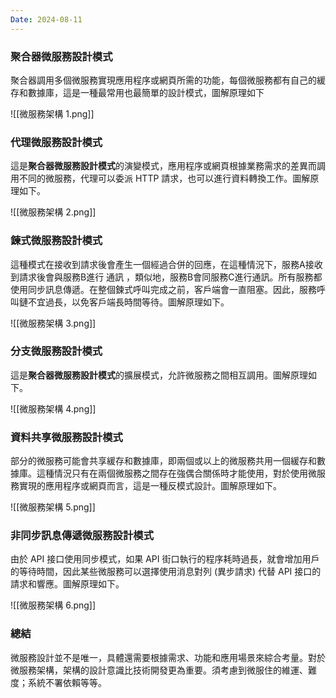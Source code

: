 ```yaml
---
Date: 2024-08-11
---
```

### 聚合器微服務設計模式
聚合器調用多個微服務實現應用程序或網頁所需的功能，每個微服務都有自己的緩存和數據庫，這是一種最常用也最簡單的設計模式，圖解原理如下

![[微服務架構 1.png]]
### 代理微服務設計模式
這是**聚合器微服務設計模式**的演變模式，應用程序或網頁根據業務需求的差異而調用不同的微服務，代理可以委派 HTTP 請求，也可以進行資料轉換工作。圖解原理如下。

![[微服務架構 2.png]]
### 鍊式微服務設計模式
這種模式在接收到請求後會產生一個經過合併的回應，在這種情況下，服務A接收到請求後會與服務B進行 通訊 ，類似地，服務B會同服務C進行通訊。所有服務都使用同步訊息傳遞。在整個鍊式呼叫完成之前，客戶端會一直阻塞。因此，服務呼叫鏈不宜過長，以免客戶端長時間等待。圖解原理如下。

![[微服務架構 3.png]]
### 分支微服務設計模式
這是**聚合器微服務設計模式**的擴展模式，允許微服務之間相互調用。圖解原理如下。

![[微服務架構 4.png]]
### 資料共享微服務設計模式
部分的微服務可能會共享緩存和數據庫，即兩個或以上的微服務共用一個緩存和數據庫。這種情況只有在兩個微服務之間存在強偶合關係時才能使用，對於使用微服務實現的應用程序或網頁而言，這是一種反模式設計。圖解原理如下。

![[微服務架構 5.png]]
### 非同步訊息傳遞微服務設計模式
由於 API 接口使用同步模式，如果 API 街口執行的程序耗時過長，就會增加用戶的等待時間，因此某些微服務可以選擇使用消息對列 (異步請求) 代替 API 接口的請求和響應。圖解原理如下。

![[微服務架構 6.png]]

### 總結
微服務設計並不是唯一，具體還需要根據需求、功能和應用場景來綜合考量。對於微服務架構，架構的設計意識比技術開發更為重要。須考慮到微服住的維運、難度；系統不署依賴等等。